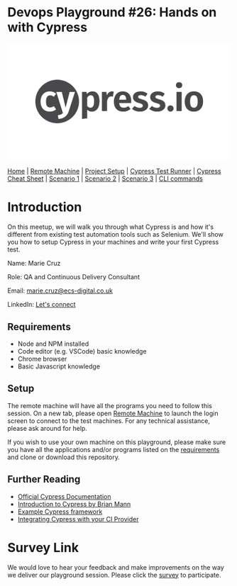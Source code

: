 # Devops Playground #26: Hands on with Cypress 
![](images/cypress-io-logo.png)

[Home](README.md) |
[Remote Machine](https://rdp.devopsplayground.com/#/) |
[Project Setup](docs/project-setup.md) |
[Cypress Test Runner](docs/cypress-test-runner.md) |
[Cypress Cheat Sheet](docs/cheat-sheet.md) |
[Scenario 1](docs/scenario1.md) |
[Scenario 2](docs/scenario2.md) |
[Scenario 3](docs/scenario3.md) |
[CLI commands](docs/cli-commands.md) 

# Introduction
On this meetup, we will walk you through what Cypress is and how it's different from existing test automation tools such as Selenium. We'll show you how to setup Cypress in your machines and write your first Cypress test.

Name: Marie Cruz

Role: QA and Continuous Delivery Consultant

Email: marie.cruz@ecs-digital.co.uk

LinkedIn: [Let's connect](https://www.linkedin.com/in/marie-desiree-cruz-95841242/)

## Requirements
- Node and NPM installed
- Code editor (e.g. VSCode) basic knowledge
- Chrome browser
- Basic Javascript knowledge

## Setup
The remote machine will have all the programs you need to follow this session. On a new tab, please open [Remote Machine](https://rdp.devopsplayground.com/#/) to launch the login screen to connect to the test machines. For any technical assistance, please ask around for help. 

If you wish to use your own machine on this playground, please make sure you have all the applications and/or programs listed on the [requirements](#requirements) and clone or download this repository. 

## Further Reading

- [Official Cypress Documentation](https://docs.cypress.io)
- [Introduction to Cypress by Brian Mann](https://www.youtube.com/watch?v=pJ349YntoIs)
- [Example Cypress framework](https://github.com/cypress-io/cypress-example-kitchensink)
- [Integrating Cypress with your CI Provider](https://docs.cypress.io/guides/guides/continuous-integration.html)

# Survey Link
We would love to hear your feedback and make improvements on the way we deliver our playground session. Please click the [survey](https://qabook.typeform.com/to/Ijm7N1
) to participate.

